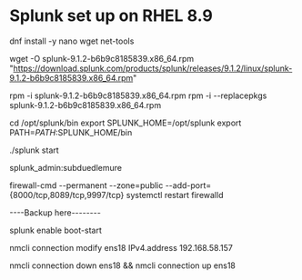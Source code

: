 # Splunk set up on RHEL 8.9

dnf install -y nano wget net-tools

wget -O splunk-9.1.2-b6b9c8185839.x86_64.rpm "https://download.splunk.com/products/splunk/releases/9.1.2/linux/splunk-9.1.2-b6b9c8185839.x86_64.rpm"

rpm -i splunk-9.1.2-b6b9c8185839.x86_64.rpm
rpm -i --replacepkgs splunk-9.1.2-b6b9c8185839.x86_64.rpm

cd /opt/splunk/bin
export SPLUNK_HOME=/opt/splunk
export PATH=$PATH:$SPLUNK_HOME/bin

./splunk start

splunk_admin:subduedlemure

firewall-cmd --permanent --zone=public --add-port={8000/tcp,8089/tcp,9997/tcp}
systemctl restart firewalld


----Backup here--------

splunk enable boot-start 

nmcli connection modify ens18 IPv4.address 192.168.58.157

nmcli connection down ens18 && nmcli connection up ens18